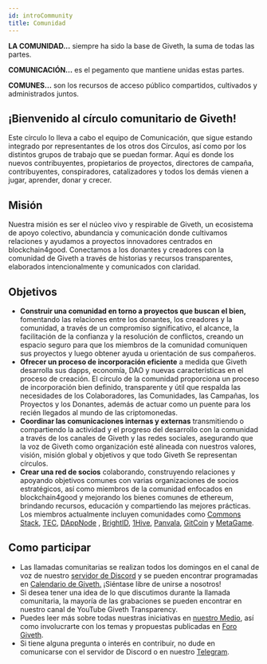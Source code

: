 ```yaml
---
id: introCommunity
title: Comunidad
---
```


**LA COMUNIDAD...** siempre ha sido la base de Giveth, la suma de todas las partes.

**COMUNICACIÓN...** es el pegamento que mantiene unidas estas partes.

**COMUNES...** son los recursos de acceso público compartidos, cultivados y administrados juntos.

## ¡Bienvenido al círculo comunitario de Giveth!

Este círculo lo lleva a cabo el equipo de Comunicación, que sigue estando integrado por representantes de los otros dos Círculos, así como por los distintos grupos de trabajo que se puedan formar. Aquí es donde los nuevos contribuyentes, propietarios de proyectos, directores de campaña, contribuyentes, conspiradores, catalizadores y todos los demás vienen a jugar, aprender, donar y crecer.

## Misión

Nuestra misión es ser el núcleo vivo y respirable de Giveth, un ecosistema de apoyo colectivo, abundancia y comunicación donde cultivamos relaciones y ayudamos a proyectos innovadores centrados en blockchain4good. Conectamos a los donantes y creadores con la comunidad de Giveth a través de historias y recursos transparentes, elaborados intencionalmente y comunicados con claridad.

## Objetivos

- **Construir una comunidad en torno a proyectos que buscan el bien,** fomentando las relaciones entre los donantes, los creadores y la comunidad, a través de un compromiso significativo, el alcance, la facilitación de la confianza y la resolución de conflictos, creando un espacio seguro para que los miembros de la comunidad comuniquen sus proyectos y luego obtener ayuda u orientación de sus compañeros.
- **Ofrecer un proceso de incorporación eficiente** a medida que Giveth desarrolla sus dapps, economía, DAO y nuevas características en el proceso de creación. El círculo de la comunidad proporciona un proceso de incorporación bien definido, transparente y útil que respalda las necesidades de los Colaboradores, las Comunidades, las Campañas, los Proyectos y los Donantes, además de actuar como un puente para los recién llegados al mundo de las criptomonedas.
- **Coordinar las comunicaciones internas y externas** transmitiendo o compartiendo la actividad y el progreso del desarrollo con la comunidad a través de los canales de Giveth y las redes sociales, asegurando que la voz de Giveth como organización esté alineada con nuestros valores, visión, misión global y objetivos y que todo Giveth Se representan círculos.
- **Crear una red de socios** colaborando, construyendo relaciones y apoyando objetivos comunes con varias organizaciones de socios estratégicos, así como miembros de la comunidad enfocados en blockchain4good y mejorando los bienes comunes de ethereum, brindando recursos, educación y compartiendo las mejores prácticas. Los miembros actualmente incluyen comunidades como [Commons Stack](https://commonsstack.org/), [TEC](https://forum.tecommons.org/), [DAppNode](https://dappnode.io/ ) , [BrightID](https://www.brightid.org/), [1Hive](https://about.1hive.org/), [Panvala](https://panvala.com/), [GitCoin](https://gitcoin.co/) y [MetaGame](https://wiki.metagame.wtf/).

## Como participar

- Las llamadas comunitarias se realizan todos los domingos en el canal de voz de nuestro [servidor de Discord](https://discord.gg/DAFkKdkykr) y se pueden encontrar programadas en [Calendario de Giveth.](https://calendar.giveth.io/) ¡Siéntase libre de unirse a nosotros!
- Si desea tener una idea de lo que discutimos durante la llamada comunitaria, la mayoría de las grabaciones se pueden encontrar en nuestro canal de YouTube Giveth Transparency.
- Puedes leer más sobre todas nuestras iniciativas en [nuestro Medio](https://medium.com/giveth/), así como involucrarte con los temas y propuestas publicadas en [Foro Giveth](https://forum.giveth.io/).
- Si tiene alguna pregunta o interés en contribuir, no dude en comunicarse con el servidor de Discord o en nuestro [Telegram](https://t.me/Givethio).